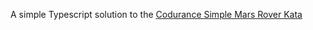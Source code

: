 A simple Typescript solution to the [Codurance Simple Mars Rover Kata](https://www.codurance.com/katas/simple-mars-rover)